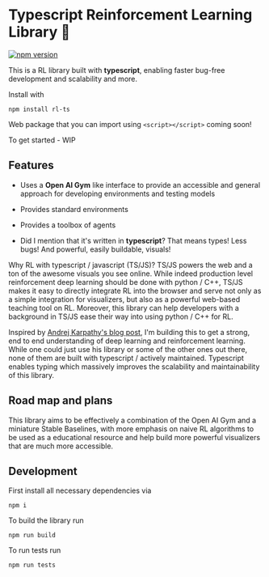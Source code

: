 # Typescript Reinforcement Learning Library 🤖

[![npm version](https://badge.fury.io/js/rl-ts.svg)](https://badge.fury.io/js/rl-ts)

This is a RL library built with **typescript**, enabling faster bug-free development and scalability and more.

Install with

```
npm install rl-ts
```

Web package that you can import using `<script></script>` coming soon!

To get started - WIP

## Features

- Uses a **Open AI Gym** like interface to provide an accessible and general approach for developing environments and testing models

- Provides standard environments

- Provides a toolbox of agents

- Did I mention that it's written in **typescript**? That means types! Less bugs! And powerful, easily buildable, visuals!

Why RL with typescript / javascript (TS/JS)? TS/JS powers the web and a ton of the awesome visuals you see online.
While indeed production level reinforcement deep learning should be done with python / C++, TS/JS makes it easy to directly integrate RL
into the browser and serve not only as a simple integration for visualizers, but also as a powerful web-based teaching tool on RL. Moreover, this library can help developers with a background in TS/JS ease their way into using python / C++ for RL.

Inspired by [Andrej Karpathy's blog post](http://karpathy.github.io/2016/05/31/rl/), I'm building this to get a strong, end to end understanding of deep learning and reinforcement learning. While one could just use his library or some of the other ones out there, none of them are built with typescript / actively maintained. Typescript enables typing which massively improves the scalability and maintainability of this library.

## Road map and plans

This library aims to be effectively a combination of the Open AI Gym and a miniature Stable Baselines, with more emphasis on naive RL algorithms to be used as a educational resource and help build more powerful visualizers that are much more accessible.

## Development

First install all necessary dependencies via

```
npm i
```

To build the library run

```
npm run build
```

To run tests run

```
npm run tests
```

